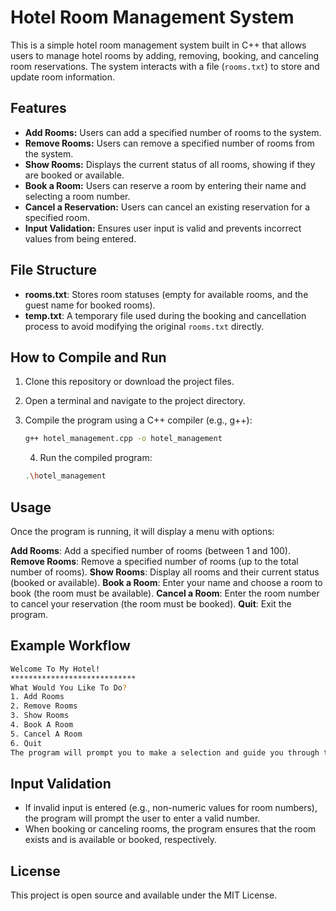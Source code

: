 # Hotel Room Management System

This is a simple hotel room management system built in C++ that allows users to manage hotel rooms by adding, removing, booking, and canceling room reservations. The system interacts with a file (`rooms.txt`) to store and update room information.

## Features

- **Add Rooms:** Users can add a specified number of rooms to the system.
- **Remove Rooms:** Users can remove a specified number of rooms from the system.
- **Show Rooms:** Displays the current status of all rooms, showing if they are booked or available.
- **Book a Room:** Users can reserve a room by entering their name and selecting a room number.
- **Cancel a Reservation:** Users can cancel an existing reservation for a specified room.
- **Input Validation:** Ensures user input is valid and prevents incorrect values from being entered.

## File Structure

- **rooms.txt**: Stores room statuses (empty for available rooms, and the guest name for booked rooms).
- **temp.txt**: A temporary file used during the booking and cancellation process to avoid modifying the original `rooms.txt` directly.

## How to Compile and Run

1. Clone this repository or download the project files.
2. Open a terminal and navigate to the project directory.
3. Compile the program using a C++ compiler (e.g., g++):

   ```bash
   g++ hotel_management.cpp -o hotel_management
   ```

    4. Run the compiled program:
    ```bash
    .\hotel_management
    ```
    
## Usage
Once the program is running, it will display a menu with options:

**Add Rooms**: Add a specified number of rooms (between 1 and 100).
**Remove Rooms**: Remove a specified number of rooms (up to the total number of rooms).
**Show Rooms**: Display all rooms and their current status (booked or available).
**Book a Room**: Enter your name and choose a room to book (the room must be available).
**Cancel a Room**: Enter the room number to cancel your reservation (the room must be booked).
**Quit**: Exit the program.
## Example Workflow

```bash
Welcome To My Hotel!
****************************
What Would You Like To Do?
1. Add Rooms
2. Remove Rooms
3. Show Rooms
4. Book A Room
5. Cancel A Room
6. Quit
The program will prompt you to make a selection and guide you through the necessary steps based on your choice.
```

## Input Validation
- If invalid input is entered (e.g., non-numeric values for room numbers), the program will prompt the user to enter a valid number.
- When booking or canceling rooms, the program ensures that the room exists and is available or booked, respectively.
  
## License
This project is open source and available under the MIT License.
